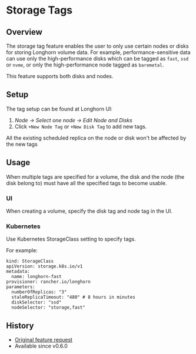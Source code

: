# Storage Tags

## Overview

The storage tag feature enables the user to only use certain nodes or disks for storing Longhorn volume data. For example, performance-sensitive data can use only the high-performance disks which can be tagged as `fast`, `ssd` or `nvme`, or only the high-performance node tagged as `baremetal`.

This feature supports both disks and nodes. 

## Setup

The tag setup can be found at Longhorn UI:

1. *Node -> Select one node -> Edit Node and Disks*
2. Click `+New Node Tag` or `+New Disk Tag` to add new tags.

All the existing scheduled replica on the node or disk won't be affected by the new tags

## Usage

When multiple tags are specified for a volume, the disk and the node (the disk belong to) must have all the specified tags to become usable.

### UI

When creating a volume, specify the disk tag and node tag in the UI.

### Kubernetes

Use Kubernetes StorageClass setting to specify tags.

For example:
```
kind: StorageClass
apiVersion: storage.k8s.io/v1
metadata:
  name: longhorn-fast
provisioner: rancher.io/longhorn
parameters:
  numberOfReplicas: "3"
  staleReplicaTimeout: "480" # 8 hours in minutes
  diskSelector: "ssd"
  nodeSelector: "storage,fast"
```

## History
* [Original feature request](https://github.com/longhorn/longhorn/issues/311)
* Available since v0.6.0
